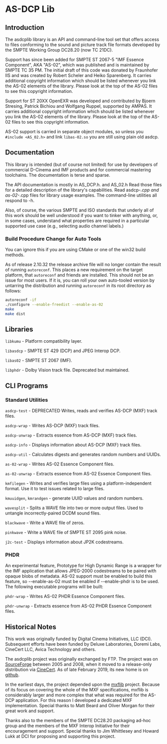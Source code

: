 
# AS-DCP Lib

## Introduction

The asdcplib library is an API and command-line tool set that offers
access to files conforming to the sound and picture track file formats
developed by the SMPTE Working Group DC28.20 (now TC 21DC).

Support has since been added for SMPTE ST 2067-5 "IMF Essence
Component", AKA "AS-02", which was published and is maintained by
SMPTE TC 35 PM.  The initial draft of this code was donated by
Fraunhofer IIS and was created by Robert Scheler and Heiko Sparenberg.
It carries additional copyright information which should be listed
whenever you link the AS-02 elements of the library. Please look at
the top of the AS-02 files to see this copyright information. 

Support for ST 20XX OpenEXR was developed and contributed by Bjoern
Stresing, Patrick Bichiou and Wolfgang Ruppel, supported by AMPAS.
It carries additional copyright information which should be listed
whenever you link the AS-02 elements of the library. Please look at
the top of the AS-02 files to see this copyright information.

AS-02 support is carried in separate object modules, so unless you
`#include <AS_02.h>` and link `libas-02.so` you are still using plain old
asdcp. 


## Documentation

This library is intended (but of course not limited) for use by
developers of commercial D-Cinema and IMF products and for commercial
mastering toolchains. The documentation is terse and sparse.

The API documentation is mostly in AS_DCP.h. and AS_02.h  Read those
files for a detailed description of the library's capabilities. Read
asdcp-*.cpp and as-02-*.cpp files for library usage examples. The
command-line utilities all respond to -h.

Also, of course, the various SMPTE and ISO standards that underly all
of this work should be well understood if you want to tinker with
anything, or, in some cases, understand what properties are required
in a particular supported use case (e.g., selecting audio channel labels.)

### Build Procedure Change for Auto Tools

You can ignore this if you are using CMake or one of the win32 build
methods.

As of release 2.10.32 the release archive file will no longer contain
the result of running `autoreconf`. This places a new requirement on
the target platform, that `autoreconf` and friends are installed. This
should not be an issue for most users. If it is, you can roll your own
auto-tooled version by untarring the distribution and running
`autoreconf` in its root directory as follows:

```sh
autoreconf -if
./configure --enable-freedist --enable-as-02
make
make dist
```

## Libraries

`libkumu` - Platform compatibility layer.

`libasdcp` - SMPTE ST 429 (DCP) and JPEG Interop DCP.

`libas02` - SMPTE ST 2067 (IMF).

`libphdr` - Dolby Vision track file. Deprecated but maintained.


## CLI Programs

### Standard Utilities

`asdcp-test` - DEPRECATED  Writes, reads and verifies AS-DCP (MXF) track files.

`asdcp-wrap` - Writes AS-DCP (MXF) track files.

`asdcp-unwrap` - Extracts essence from AS-DCP (MXF) track files.

`asdcp-info` - Displays information about AS-DCP (MXF) track files.

`asdcp-util` - Calculates digests and generates random numbers and UUIDs.

`as-02-wrap` - Writes AS-02 Essence Component files.

`as-02-unwrap` - Extracts essence from AS-02 Essence Component files.

`kmfilegen` - Writes and verifies large files using a platform-independent format. Use it to test issues related to large files.

`kmuuidgen`, `kmrandgen` - generate UUID values and random numbers.

`wavesplit` - Splits a WAVE file into two or more output files. Used  to untangle incorrectly-paired DCDM sound files.

`blackwave` - Write a WAVE file of zeros.

`pinkwave` - Write a WAVE file of SMPTE ST 2095 pink noise.

`j2c-test` - Displays information about JP2K codestreams.


### PHDR

An experimental feature, Prototype for High Dynamic Range is a wrapper
for the IMF application that allows JPEG-2000 codestreams to be paired
with opaque blobs of metadata.  AS-02 support must be enabled to
build this feature, so --enable-as-02 must be enabled if
--enable-phdr is to be used.  The following executable programs will be
built:

`phdr-wrap` - Writes AS-02 PHDR Essence Component files.

`phdr-unwrap` - Extracts essence from AS-02 PHDR Essence Component files.


## Historical Notes

This work was originally funded by Digital Cinema Initiatives, LLC
(DCI). Subsequent efforts have been funded by Deluxe Laboratories,
Doremi Labs, CineCert LLC, Avica Technology and others.

The asdcplib project was originally exchanged by FTP. The project was
on [SourceForge](https://sourceforge.net/projects/asdcplib) between
2005 and 2008, when it moved to a release-only distribution via
[CineCert](https://www.cinecert.com/asdcplib/download). As of late
February 2019, its new home is on [github](https://github.com/cinecert/asdcplib).

In the earliest days, the project depended upon the
[mxflib](http://sourceforge.net/projects/mxflib) project. Because of
its focus on covering the whole of the MXF specifications, mxflib is
considerably larger and more complex that what was required for the
AS-DCP application. For this reason I developed a dedicated MXF
implementation. Special thanks to Matt Beard and Oliver Morgan for
their great work and support.

Thanks also to the members of the SMPTE DC28.20 packaging ad-hoc group
and the members of the MXF Interop Initiative for their encouragement
and support. Special thanks to Jim Whittlesey and Howard Lukk at DCI
for proposing and supporting this project. 
